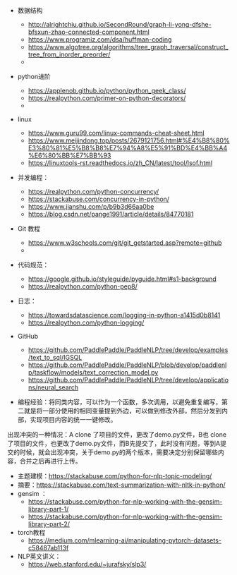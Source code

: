 - 数据结构
  - http://alrightchiu.github.io/SecondRound/graph-li-yong-dfshe-bfsxun-zhao-connected-component.html
  - https://www.programiz.com/dsa/huffman-coding
  - https://www.algotree.org/algorithms/tree_graph_traversal/construct_tree_from_inorder_preorder/
  - 
- python进阶
  - https://applenob.github.io/python/python_geek_class/
  - https://realpython.com/primer-on-python-decorators/
  - 
- linux
  - https://www.guru99.com/linux-commands-cheat-sheet.html
  - https://www.meijindong.top/posts/2679121756.html#%E4%B8%80%E3%80%81%E5%B8%B8%E7%94%A8%E5%91%BD%E4%BB%A4%E6%80%BB%E7%BB%93
  - https://linuxtools-rst.readthedocs.io/zh_CN/latest/tool/lsof.html
- 并发编程：
  - https://realpython.com/python-concurrency/
  - https://stackabuse.com/concurrency-in-python/
  - https://www.jianshu.com/p/b9b3d66aa0be
  - https://blog.csdn.net/pange1991/article/details/84770181
- Git 教程
  - https://www.w3schools.com/git/git_getstarted.asp?remote=github
  - 
- 代码规范：
  - https://google.github.io/styleguide/pyguide.html#s1-background
  - https://realpython.com/python-pep8/
- 日志：
  - https://towardsdatascience.com/logging-in-python-a1415d0b8141
  - https://realpython.com/python-logging/
- GitHub
  - https://github.com/PaddlePaddle/PaddleNLP/tree/develop/examples/text_to_sql/IGSQL
  - https://github.com/PaddlePaddle/PaddleNLP/blob/develop/paddlenlp/taskflow/models/text_correction_model.py
  - https://github.com/PaddlePaddle/PaddleNLP/tree/develop/applications/neural_search

- 编程经验：将同类内容，可以作为一个函数，多次调用，以避免重复编写，第二就是将一部分使用的相同变量提到外边，可以做到修改外部，然后分发到内部，实现项目内容的统一一键修改。

出现冲突的一种情况：A clone 了项目的文件，更改了demo.py文件，B也 clone 了项目的文件，也更改了demo.py文件，而B先提交了，此时没有问题，等到A提交的时候，就会出现冲突，关于demo.py的两个版本，需要决定分别保留哪些内容，合并之后再进行上传。

- 主题建模：https://stackabuse.com/python-for-nlp-topic-modeling/
- 摘要：https://stackabuse.com/text-summarization-with-nltk-in-python/
- gensim ：
  - https://stackabuse.com/python-for-nlp-working-with-the-gensim-library-part-1/
  - https://stackabuse.com/python-for-nlp-working-with-the-gensim-library-part-2/
- torch教程
  - https://medium.com/mlearning-ai/manipulating-pytorch-datasets-c58487ab113f
- NLP英文讲义：
  - https://web.stanford.edu/~jurafsky/slp3/


